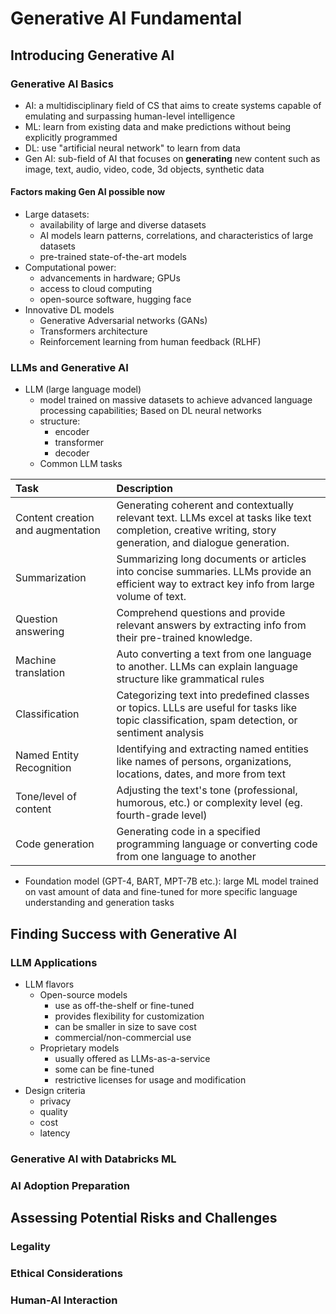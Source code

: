# Generative AI Fundamental

## Introducing Generative AI

### Generative AI Basics

- AI: a multidisciplinary field of CS that aims to create systems capable of emulating and surpassing human-level intelligence
- ML: learn from existing data and make predictions without being explicitly programmed
- DL: use "artificial neural network" to learn from data
- Gen AI: sub-field of AI that focuses on **generating** new content such as image, text, audio, video, code, 3d objects, synthetic data

#### Factors making Gen AI possible now

- Large datasets:
  - availability of large and diverse datasets
  - AI models learn patterns, correlations, and characteristics of large datasets
  - pre-trained state-of-the-art models
- Computational power:
  - advancements in hardware; GPUs
  - access to cloud computing
  - open-source software, hugging face
- Innovative DL models
  - Generative Adversarial networks (GANs)
  - Transformers architecture
  - Reinforcement learning from human feedback (RLHF)

### LLMs and Generative AI

- LLM (large language model)
  - model trained on massive datasets to achieve advanced language processing capabilities; Based on DL neural networks
  - structure:
    - encoder
    - transformer
    - decoder
  - Common LLM tasks

| Task                              	| Description                                                                                                                                            |
|:-----------------------------------	|:-----------------------------------------------------------------------------------------------------------------------------------------------------------|
| Content creation and augmentation 	| Generating coherent and contextually relevant text. LLMs excel at tasks like text completion, creative writing, story generation, and dialogue generation. |
| Summarization                     	| Summarizing long documents or articles into concise summaries. LLMs provide an efficient way to extract key info from large volume of text.                |
| Question answering                	| Comprehend questions and provide relevant answers by extracting info from their pre-trained knowledge.                                                     |
| Machine translation               	| Auto converting a text from one language to another. LLMs can explain language structure like grammatical rules                                            |
| Classification                    	| Categorizing text into predefined classes or topics. LLLs are useful for tasks like topic classification, spam detection, or sentiment analysis            |
| Named Entity Recognition          	| Identifying and extracting named entities like names of persons, organizations, locations, dates, and more from text                                       |
| Tone/level of content             	| Adjusting the text's tone (professional, humorous, etc.) or complexity level (eg. fourth-grade level)                                                      |
| Code generation                   	| Generating code in a specified programming language or converting code from one language to another                                                        |

- Foundation model (GPT-4, BART, MPT-7B etc.): large ML model trained on vast amount of data and fine-tuned for more specific language understanding and generation tasks

## Finding Success with Generative AI

### LLM Applications

- LLM flavors
  - Open-source models
    - use as off-the-shelf or fine-tuned
    - provides flexibility for customization
    - can be smaller in size to save cost
    - commercial/non-commercial use
  - Proprietary models
    - usually offered as LLMs-as-a-service
    - some can be fine-tuned
    - restrictive licenses for usage and modification
- Design criteria
  - privacy
  - quality
  - cost
  - latency

### Generative AI with Databricks ML

### AI Adoption Preparation

## Assessing Potential Risks and Challenges

### Legality

### Ethical Considerations

### Human-AI Interaction

